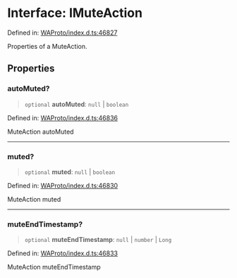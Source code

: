 # Interface: IMuteAction

Defined in: [WAProto/index.d.ts:46827](https://github.com/Fokusdotid/bail/blob/043003e0dc220c8f52aef36f90c7026f3a192427/WAProto/index.d.ts#L46827)

Properties of a MuteAction.

## Properties

### autoMuted?

> `optional` **autoMuted**: `null` \| `boolean`

Defined in: [WAProto/index.d.ts:46836](https://github.com/Fokusdotid/bail/blob/043003e0dc220c8f52aef36f90c7026f3a192427/WAProto/index.d.ts#L46836)

MuteAction autoMuted

***

### muted?

> `optional` **muted**: `null` \| `boolean`

Defined in: [WAProto/index.d.ts:46830](https://github.com/Fokusdotid/bail/blob/043003e0dc220c8f52aef36f90c7026f3a192427/WAProto/index.d.ts#L46830)

MuteAction muted

***

### muteEndTimestamp?

> `optional` **muteEndTimestamp**: `null` \| `number` \| `Long`

Defined in: [WAProto/index.d.ts:46833](https://github.com/Fokusdotid/bail/blob/043003e0dc220c8f52aef36f90c7026f3a192427/WAProto/index.d.ts#L46833)

MuteAction muteEndTimestamp
